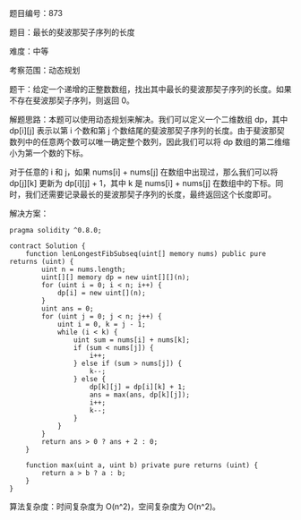 题目编号：873

题目：最长的斐波那契子序列的长度

难度：中等

考察范围：动态规划

题干：给定一个递增的正整数数组，找出其中最长的斐波那契子序列的长度。如果不存在斐波那契子序列，则返回 0。

解题思路：本题可以使用动态规划来解决。我们可以定义一个二维数组 dp，其中 dp[i][j] 表示以第 i 个数和第 j 个数结尾的斐波那契子序列的长度。由于斐波那契数列中的任意两个数可以唯一确定整个数列，因此我们可以将 dp 数组的第二维缩小为第一个数的下标。

对于任意的 i 和 j，如果 nums[i] + nums[j] 在数组中出现过，那么我们可以将 dp[j][k] 更新为 dp[i][j] + 1，其中 k 是 nums[i] + nums[j] 在数组中的下标。同时，我们还需要记录最长的斐波那契子序列的长度，最终返回这个长度即可。

解决方案：

```
pragma solidity ^0.8.0;

contract Solution {
    function lenLongestFibSubseq(uint[] memory nums) public pure returns (uint) {
        uint n = nums.length;
        uint[][] memory dp = new uint[][](n);
        for (uint i = 0; i < n; i++) {
            dp[i] = new uint[](n);
        }
        uint ans = 0;
        for (uint j = 0; j < n; j++) {
            uint i = 0, k = j - 1;
            while (i < k) {
                uint sum = nums[i] + nums[k];
                if (sum < nums[j]) {
                    i++;
                } else if (sum > nums[j]) {
                    k--;
                } else {
                    dp[k][j] = dp[i][k] + 1;
                    ans = max(ans, dp[k][j]);
                    i++;
                    k--;
                }
            }
        }
        return ans > 0 ? ans + 2 : 0;
    }
    
    function max(uint a, uint b) private pure returns (uint) {
        return a > b ? a : b;
    }
}
```

算法复杂度：时间复杂度为 O(n^2)，空间复杂度为 O(n^2)。